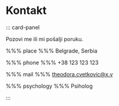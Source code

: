 # Kontakt

::: card-panel

Pozovi me ili mi pošalji poruku.

%%% place %%% Belgrade, Serbia

%%% phone %%% +38 123 123 123

%%% mail %%% theodora.cvetkovic@x.y

%%% psychology %%% Psiholog

:::